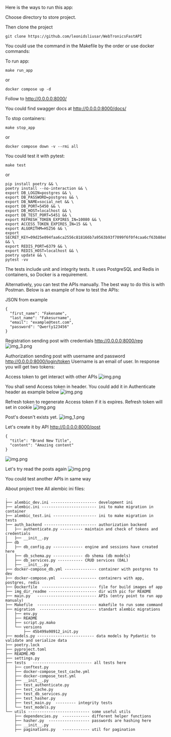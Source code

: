 Here is the ways to run this app:

Choose directory to store project.

Then clone the project 

    git clone https://github.com/leonidsliusar/WebTronicsFastAPI
You could use the command in the Makefile by the order or use docker commands:

To run app:

    make run_app
or 

    docker compose up -d

Follow to http://0.0.0.0:8000/

You could find swagger docs at http://0.0.0.0:8000/docs/

To stop containers:
    
    make stop_app 
or 

    docker compose down -v --rmi all



You could test it with pytest:

    make test 

or

    pip install poetry && \
    poetry install --no-interaction && \
    export DB_LOGIN=postgres && \
    export DB_PASSWORD=postgres && \
    export DB_NAME=social_net && \
    export DB_PORT=5450 && \
    export DB_HOST=localhost && \
    export DB_TEST_PORT=5451 && \
    export REFRESH_TOKEN_EXPIRES_IN=10080 && \
    export ACCESS_TOKEN_EXPIRES_IN=15 && \
    export ALGORITHM=HS256 && \
    export SECRET_KEY=09d25e094faa6ca2556c818166b7a9563b93f7099f6f0f4caa6cf63b88e8d3e7 && \
    export REDIS_PORT=6379 && \
    export REDIS_HOST=localhost && \
    poetry update && \
    pytest -vv

The tests include unit and integrity tests. It uses PostgreSQL and Redis in containers, so Docker is a requirement.

Alternatively, you can test the APIs manually. 
The best way to do this is with Postman. 
Below is an example of how to test the APIs:

JSON from example

    {
      "first_name": "Fakename",
      "last_name": "Fakesurname",
      "email": "example@test.com",
      "password": "Qwerty123456"
    }

Registration sending post with credentials http://0.0.0.0:8000/reg
![img_3.png](img_dir_readme/img_3.png)

Authorization sending post with username and password http://0.0.0.0:8000/login/token
Username is an email of user.
In response you will get two tokens: 

Access token to get interact with other APIs
![img.png](img_dir_readme/img.png)

You shall send Access token in header.
You could add it in Authenticate header as example below
![img.png](img_dir_readme/img4.png)

Refresh token to regenerate Access token if it is expires.
Refresh token will set in cookie
![img.png](img_dir_readme/img2.png)

Post's doesn't exists yet.
![img_1.png](img_dir_readme/img_5.png)

Let's create it by API http://0.0.0.0:8000/post


    {
      "title": "Brand New Title",
      "content": "Amazing content"
    }
![img.png](img_dir_readme/img6.png)

Let's try read the posts again
![img.png](img_dir_readme/img7.png)

You could test another APIs in same way


About project tree
All alembic ini files:
```
.
├── alembic_dev.ini -------------------- development ini
├── alembic.ini ------------------------ ini to make migration in container 
├── alembic_test.ini ------------------- ini to make migration in tests 
├── auth_backend ----------------------- authorization backend 
│   ├── authenticate.py ---------- maintain and check of tokens and credentials  
│   ├── __init__.py
├── db
│   ├── db_config.py ------------- engine and sessions have created here
│   ├── db_schema.py ------------- db shema (db models)
│   ├── db_services.py ----------- CRUD services (DAL) 
│   ├── __init__.py
├── docker-compose_db.yml -------------- container with postgres to dev
├── docker-compose.yml  ---------------- containers with app, postgres, redis
├── Dockerfile  ------------------------ file for build images of app
├── img_dir_readme --------------------- dir with pic for README
├── main.py   -------------------------- APIs (entry point to run app manualy) 
├── Makefile  -------------------------- makefile to run some command
├── migration  ------------------------- standart alembic migrations
│   ├── env.py
│   ├── README
│   ├── script.py.mako
│   └── versions
│       ├── 45b499a98912_init.py
├── models.py ------------------------- data models by Pydantic to validate and serialize data
├── poetry.lock  
├── pyproject.toml 
├── README.MD
├── settings.py
├── tests   -------------------------- all tests here
│   ├── conftest.py
│   ├── docker-compose_test_cache.yml
│   ├── docker-compose_test.yml
│   ├── __init__.py
│   ├── test_authenticate.py
│   ├── test_cache.py
│   ├── test_db_services.py
│   ├── test_hasher.py
│   ├── test_main.py  --------- integrity tests
│   └── test_models.py
└── utils --------------------------- some useful utils
    ├── dependencies.py  ------------ different helper functions  
    ├── hasher.py  ------------------ passwords are hashing here
    ├── __init__.py
    ├── paginations.py   ------------ util for pagination 
```



